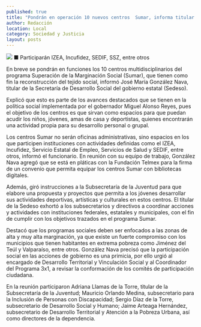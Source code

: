 ```yaml
---
published: true
title: "Pondrán en operación 10 nuevos centros  Sumar, informa titular de la Sedeso"
author: Redacción
location: Local
category: Sociedad y Justicia
layout: posts
---
```


![](http://i.imgur.com/jwhm9Ngm.jpg)
■ Participarán IZEA, Incufidez, SEDIF, SSZ, entre otros

En breve se pondrán en funciones los 10 centros multidisciplinarios del programa Superación de la Marginación Social (Sumar), que tienen como fin la reconstrucción del tejido social, informó José María González Nava, titular de la Secretaría de Desarrollo Social del gobierno estatal (Sedeso).

Explicó que esto es parte de los avances destacados que se tienen en la política social implementada por el gobernador Miguel Alonso Reyes, pues el objetivo de los centros es que sirvan como espacios para que puedan acudir los niños, jóvenes, amas de casa y deportistas, quienes encontrarán una actividad propia para su desarrollo personal o grupal.

Los centros Sumar no serán oficinas administrativas, sino espacios en los que participen instituciones con actividades definidas como el IZEA, Incufidez, Servicio Estatal de Empleo, Servicios de Salud y SEDIF, entre otros, informó el funcionario.
En reunión con su equipo de trabajo, González Nava agregó que se está en pláticas con la Fundación Telmex para la firma de un convenio que permita equipar los centros Sumar con bibliotecas digitales.

Además, giró instrucciones a la Subsecretaría de la Juventud para que elabore una propuesta y proyectos que permita a los jóvenes desarrollar sus actividades deportivas, artísticas y culturales en estos centros.
El titular de la Sedeso exhortó a los subsecretarios y directivos a coordinar acciones y actividades con instituciones federales, estatales y municipales, con el fin de cumplir con los objetivos trazados en el programa Sumar.

Destacó que los programas sociales deben ser enfocados a las zonas de alta y muy alta marginación, ya que existe un fuerte compromiso con los municipios que tienen habitantes en extrema pobreza como Jiménez del Teúl y Valparaíso, entre otros.
González Nava precisó que la participación social en las acciones de gobierno es una primicia, por ello urgió al encargado de Desarrollo Territorial y Vinculación Social y al Coordinador del Programa 3x1, a revisar la conformación de los comités de participación ciudadana.

En la reunión participaron Adriana Llamas de la Torre, titular de la Subsecretaría de la Juventud; Mauricio Orlando Medina, subsecretario para la Inclusión de Personas con Discapacidad; Sergio Díaz de la Torre, subsecretario de Desarrollo Social y Humano; Jaime Arteaga Hernández, subsecretario de Desarrollo Territorial y Atención a la Pobreza Urbana, así como directores de la dependencia.

